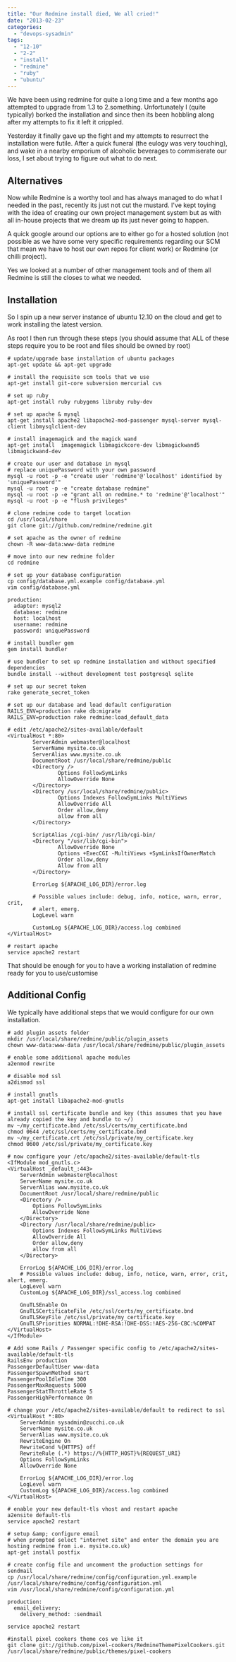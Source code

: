 ```yaml
---
title: "Our Redmine install died, We all cried!"
date: "2013-02-23"
categories: 
  - "devops-sysadmin"
tags: 
  - "12-10"
  - "2-2"
  - "install"
  - "redmine"
  - "ruby"
  - "ubuntu"
---
```


We have been using redmine for quite a long time and a few months ago attempted to upgrade from 1.3 to 2.something. Unfortunately I (quite typically) borked the installation and since then its been hobbling along after my attempts to fix it left it crippled.

Yesterday it finally gave up the fight and my attempts to resurrect the installation were futile. After a quick funeral (the eulogy was very touching), and wake in a nearby emporium of alcoholic beverages to commiserate our loss, I set about trying to figure out what to do next. <!--more-->

## Alternatives

Now while Redmine is a worthy tool and has always managed to do what I needed in the past, recently its just not cut the mustard. I've kept toying with the idea of creating our own project management system but as with all in-house projects that we dream up its just never going to happen.

A quick google around our options are to either go for a hosted solution (not possible as we have some very specific requirements regarding our SCM that mean we have to host our own repos for client work) or Redmine (or chilli project).

Yes we looked at a number of other management tools and of them all Redmine is still the closes to what we needed.

## Installation

So I spin up a new server instance of ubuntu 12.10 on the cloud and get to work installing the latest version.

As root I then run through these steps (you should assume that ALL of these steps require you to be root and files should be owned by root)

```
# update/upgrade base installation of ubuntu packages
apt-get update && apt-get upgrade

# install the requisite scm tools that we use
apt-get install git-core subversion mercurial cvs

# set up ruby
apt-get install ruby rubygems libruby ruby-dev

# set up apache & mysql
apt-get install apache2 libapache2-mod-passenger mysql-server mysql-client libmysqlclient-dev

# install imagemagick and the magick wand
apt-get install  imagemagick libmagickcore-dev libmagickwand5 libmagickwand-dev

# create our user and database in mysql 
# replace uniquePassword with your own password
mysql -u root -p -e "create user 'redmine'@'localhost' identified by 'uniquePassword'"
mysql -u root -p -e "create database redmine"
mysql -u root -p -e "grant all on redmine.* to 'redmine'@'localhost'"
mysql -u root -p -e "flush privileges"

# clone redmine code to target location
cd /usr/local/share
git clone git://github.com/redmine/redmine.git

# set apache as the owner of redmine
chown -R www-data:www-data redmine

# move into our new redmine folder
cd redmine

# set up your database configuration
cp config/database.yml.example config/database.yml
vim config/database.yml
```

```
production:
  adapter: mysql2
  database: redmine
  host: localhost
  username: redmine
  password: uniquePassword
```

```
# install bundler gem
gem install bundler

# use bundler to set up redmine installation and without specified dependencies
bundle install --without development test postgresql sqlite

# set up our secret token
rake generate_secret_token

# set up our database and load default configuration
RAILS_ENV=production rake db:migrate
RAILS_ENV=production rake redmine:load_default_data
```

```
# edit /etc/apache2/sites-available/default
<VirtualHost *:80>
        ServerAdmin webmaster@localhost
        ServerName mysite.co.uk
        ServerAlias www.mysite.co.uk
        DocumentRoot /usr/local/share/redmine/public
        <Directory />
                Options FollowSymLinks
                AllowOverride None
        </Directory>
        <Directory /usr/local/share/redmine/public>
                Options Indexes FollowSymLinks MultiViews
                AllowOverride All
                Order allow,deny
                allow from all
        </Directory>

        ScriptAlias /cgi-bin/ /usr/lib/cgi-bin/
        <Directory "/usr/lib/cgi-bin">
                AllowOverride None
                Options +ExecCGI -MultiViews +SymLinksIfOwnerMatch
                Order allow,deny
                Allow from all
        </Directory>

        ErrorLog ${APACHE_LOG_DIR}/error.log

        # Possible values include: debug, info, notice, warn, error, crit,
        # alert, emerg.
        LogLevel warn

        CustomLog ${APACHE_LOG_DIR}/access.log combined
</VirtualHost>
```

```
# restart apache 
service apache2 restart
```

That should be enough for you to have a working installation of redmine ready for you to use/customise

## Additional Config

We typically have additional steps that we would configure for our own installation.

```
# add plugin assets folder
mkdir /usr/local/share/redmine/public/plugin_assets
chown www-data:www-data /usr/local/share/redmine/public/plugin_assets

# enable some additional apache modules
a2enmod rewrite

# disable mod ssl
a2dismod ssl

# install gnutls 
apt-get install libapache2-mod-gnutls

# install ssl certificate bundle and key (this assumes that you have already copied the key and bundle to ~/)
mv ~/my_certificate.bnd /etc/ssl/certs/my_certificate.bnd
chmod 0644 /etc/ssl/certs/my_certificate.bnd
mv ~/my_certificate.crt /etc/ssl/private/my_certificate.key
chmod 0600 /etc/ssl/private/my_certificate.key
```

```
# now configure your /etc/apache2/sites-available/default-tls
<IfModule mod_gnutls.c>
<VirtualHost _default_:443>
    ServerAdmin webmaster@localhost
    ServerName mysite.co.uk
    ServerAlias www.mysite.co.uk
    DocumentRoot /usr/local/share/redmine/public
    <Directory />
        Options FollowSymLinks
        AllowOverride None
    </Directory>
    <Directory /usr/local/share/redmine/public>
        Options Indexes FollowSymLinks MultiViews
        AllowOverride All
        Order allow,deny
        allow from all
    </Directory>

    ErrorLog ${APACHE_LOG_DIR}/error.log
    # Possible values include: debug, info, notice, warn, error, crit, alert, emerg.
    LogLevel warn
    CustomLog ${APACHE_LOG_DIR}/ssl_access.log combined

    GnuTLSEnable On
    GnuTLSCertificateFile /etc/ssl/certs/my_certificate.bnd
    GnuTLSKeyFile /etc/ssl/private/my_certificate.key
    GnuTLSPriorities NORMAL:!DHE-RSA:!DHE-DSS:!AES-256-CBC:%COMPAT
</VirtualHost>
</IfModule>
```

```
# Add some Rails / Passenger specific config to /etc/apache2/sites-available/default-tls
RailsEnv production
PassengerDefaultUser www-data
PassengerSpawnMethod smart
PassengerPoolIdleTime 300
PassengerMaxRequests 5000
PassengerStatThrottleRate 5
PassengerHighPerformance On
```

```
# change your /etc/apache2/sites-available/default to redirect to ssl
<VirtualHost *:80>
    ServerAdmin sysadmin@zucchi.co.uk
    ServerName mysite.co.uk
    ServerAlias www.mysite.co.uk
    RewriteEngine On
    RewriteCond %{HTTPS} off
    RewriteRule (.*) https://%{HTTP_HOST}%{REQUEST_URI}
    Options FollowSymLinks
    AllowOverride None

    ErrorLog ${APACHE_LOG_DIR}/error.log
    LogLevel warn
    CustomLog ${APACHE_LOG_DIR}/access.log combined
</VirtualHost>
```

```
# enable your new default-tls vhost and restart apache
a2ensite default-tls
service apache2 restart

# setup &amp; configure email
# when prompted select "internet site" and enter the domain you are hosting redmine from i.e. mysite.co.uk)
apt-get install postfix

# create config file and uncomment the production settings for sendmail
cp /usr/local/share/redmine/config/configuration.yml.example /usr/local/share/redmine/config/configuration.yml
vim /usr/local/share/redmine/config/configuration.yml
```

```
production:
  email_delivery:
    delivery_method: :sendmail
```

```
service apache2 restart
```

```
#install pixel cookers theme cos we like it
git clone git://github.com/pixel-cookers/RedmineThemePixelCookers.git /usr/local/share/redmine/public/themes/pixel-cookers
```

